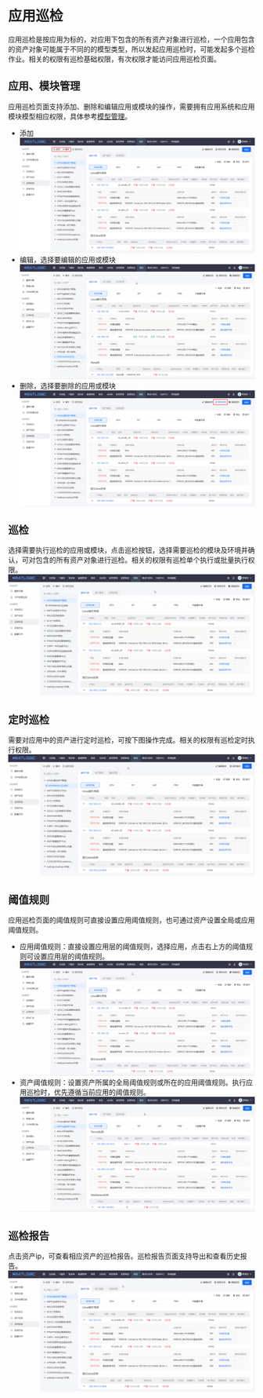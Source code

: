 # 应用巡检
应用巡检是按应用为标的，对应用下包含的所有资产对象进行巡检，一个应用包含的资产对象可能属于不同的的模型类型，所以发起应用巡检时，可能发起多个巡检作业。相关的权限有巡检基础权限，有次权限才能访问应用巡检页面。

## 应用、模块管理
应用巡检页面支持添加、删除和编辑应用或模块的操作，需要拥有应用系统和应用模块模型相应权限，具体参考[模型管理](../3.配置管理/模型管理/模型管理.md)。
- 添加
  ![](images/应用巡检_添加.png)
- 编辑，选择要编辑的应用或模块
  ![](images/应用巡检_编辑.gif)
- 删除，选择要删除的应用或模块
  ![](images/应用巡检_删除.png)

## 巡检
选择需要执行巡检的应用或模块，点击巡检按钮，选择需要巡检的模块及环境并确认，可对包含的所有资产对象进行巡检。相关的权限有巡检单个执行或批量执行权限。
![](images/应用巡检_巡检.gif)

## 定时巡检
需要对应用中的资产进行定时巡检，可按下图操作完成。相关的权限有巡检定时执行权限。
![](images/应用巡检_定时巡检.gif)

## 阈值规则
应用巡检页面的阈值规则可直接设置应用阈值规则，也可通过资产设置全局或应用阈值规则。
- 应用阈值规则：直接设置应用层的阈值规则，选择应用，点击右上方的阈值规则可设置应用层的阈值规则。
  ![](images/应用巡检_应用阈值规则.gif)
- 资产阈值规则：设置资产所属的全局阈值规则或所在的应用阈值规则。执行应用巡检时，优先遵循当前应用的阈值规则。
  ![](images/应用巡检_资产阈值规则.gif)

## 巡检报告
点击资产ip，可查看相应资产的巡检报告。巡检报告页面支持导出和查看历史报告。
![](images/应用巡检_查看巡检报告.gif)